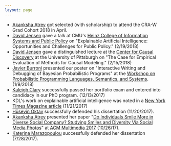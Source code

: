 ```yaml
---
layout: page
---
```


- [Akanksha Atrey](https://cs.umass.edu/~aatrey) got selected (with scholarship) to attend the CRA-W Grad Cohort 2018 in April.
- [David Jensen](http://people.cs.umass.edu/~jensen/) gave a talk at CMU's [Heinz College of Information Systems and Public Policy](https://www.heinz.cmu.edu/) on "Explainable Artificial Intelligence: Opportunities and Challenges for Public Policy." (2/19/2018)
- [David Jensen](http://people.cs.umass.edu/~jensen/) gave a distinguished lecture at the [Center for Causal Discovery](https://www.ccd.pitt.edu/) at the University of Pittsburgh on "The Case for Empirical Evaluation of Methods for Causal Modeling." (2/15/2018)
- [Javier Burroni](https://www.linkedin.com/in/javierburroni/) presented our poster on "Interactive Writing and Debugging of Bayesian Probabilistic Programs" at the [Workshop on Probabilistic Programming Languages, Semantics, and Systems](https://popl18.sigplan.org/track/pps-2018). (1/9/2018)
- [Kaleigh Clary](https://people.cs.umass.edu/%7Ekclary/) successfully passed her portfolio exam and entered into candidacy in our PhD program. (12/13/2017)
- KDL's work on explainable artificial intelligence was noted in a [New York Times Magazine article](https://www.nytimes.com/2017/11/21/magazine/can-ai-be-taught-to-explain-itself.html) (11/21/2017)
- [Hüseyin Oktay](https://www.linkedin.com/in/huseyin-oktay-715aa915/) successfully defended his dissertation (11/20/2017).
- [Akanksha Atrey](https://cs.umass.edu/~aatrey) presented her paper "[Do Individuals Smile More in Diverse Social Company? Studying Smiles and Diversity Via Social Media Photos](https://wp.comminfo.rutgers.edu/vsingh/wp-content/uploads/sites/110/2017/10/ACMMM_Singh_Diversity_Smile.pdf)" at [ACM Multimedia 2017](http://www.acmmm.org/2017/) (10/26/17).
- [Katerina Marazopoulou](https://www.linkedin.com/in/katerina-marazopoulou/) successfully defended her dissertation (7/28/2017).